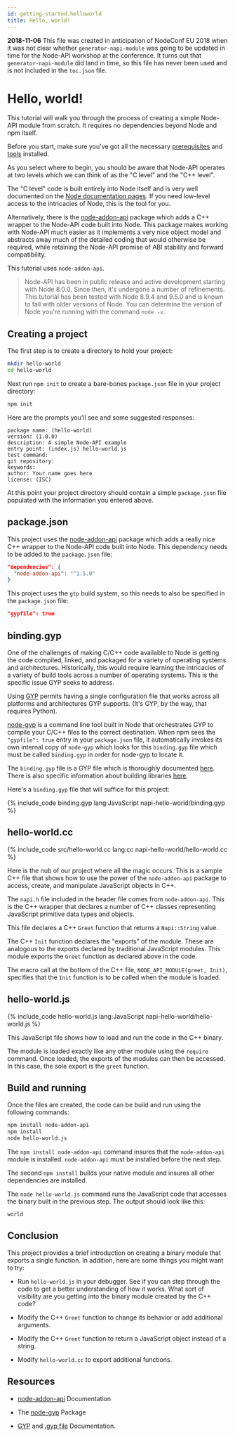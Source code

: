 ```yaml
---
id: getting-started.helloworld
title: Hello, world!
---
```


**2018-11-06** This file was created in anticipation of NodeConf EU 2018 when it was not clear whether `generator-napi-module` was going to be updated in time for the Node-API workshop at the conference. It turns out that `generator-napi-module` did land in time, so this file has never been used and is not included in the `toc.json` file. 

# Hello, world!

This tutorial will walk you through the process of creating a simple Node-API module from scratch. It requires no dependencies beyond Node and npm itself. 

Before you start, make sure you've got all the necessary [prerequisites](prerequisites) and [tools](tools) installed.

As you select where to begin, you should be aware that Node-API operates at two levels which we can think of as the "C level" and the "C++ level". 

The "C level" code is built entirely into Node itself and is very well documented on the [Node documentation pages](https://nodejs.org/api/n-api.html). If you need low-level access to the intricacies of Node, this is the tool for you. 

Alternatively, there is the [node-addon-api](https://github.com/nodejs/node-addon-api) package which adds a C++ wrapper to the Node-API code built into Node. This package makes working with Node-API much easier as it implements a very nice object model and abstracts away much of the detailed coding that would otherwise be required, while retaining the Node-API promise of ABI stability and forward compatibility.

This tutorial uses `node-addon-api`.

> Node-API has been in public release and active development starting with Node 8.0.0. Since then, it's undergone a number of refinements. This tutorial has been tested with Node 8.9.4 and 9.5.0 and is known to fail with older versions of Node. You can determine the version of Node you're running with the command `node -v`.

## Creating a project

The first step is to create a directory to hold your project:

```bash
mkdir hello-world
cd hello-world
```

Next run `npm init` to create a bare-bones `package.json` file in your project directory:

```bash
npm init
```

Here are the prompts you'll see and some suggested responses:

```
package name: (hello-world) 
version: (1.0.0) 
description: A simple Node-API example
entry point: (index.js) hello-world.js
test command: 
git repository: 
keywords: 
author: Your name goes here
license: (ISC) 
```

At this point your project directory should contain a simple `package.json` file populated with the information you entered above. 

## package.json

This project uses the [node-addon-api](https://github.com/nodejs/node-addon-api) package which adds a really nice C++ wrapper to the Node-API code built into Node. This dependency needs to be added to the `package.json` file:

```json
"dependencies": {
  "node-addon-api": "^1.5.0"
}
```

This project uses the `gtp` build system, so this needs to also be specified in the `package.json` file:

```JSON
"gypfile": true
```

## binding.gyp

One of the challenges of making C/C++ code available to Node is getting the code compiled, linked, and packaged for a variety of operating systems and architectures. Historically, this would require learning the intricacies of a variety of build tools across a number of operating systems. This is the specific issue GYP seeks to address.  

Using [GYP](https://gyp.gsrc.io/index.md) permits having a single configuration file that works across all platforms and architectures GYP supports. (It's GYP, by the way, that requires Python).

[node-gyp](https://github.com/nodejs/node-gyp) is a command line tool built in Node that orchestrates GYP to compile your C/C++ files to the correct destination. When npm sees the `"gypfile": true` entry in your `package.json` file, it automatically invokes its own internal copy of `node-gyp` which looks for this `binding.gyp` file which must be called `binding.gyp` in order for node-gyp to locate it.

The `binding.gyp` file is a GYP file which is thoroughly documented [here](https://gyp.gsrc.io/docs/UserDocumentation.md). There is also specific information about building libraries [here](https://gyp.gsrc.io/docs/UserDocumentation.md#skeleton-of-a-typical-library-target-in-a-gyp-file).

Here's a  `binding.gyp` file that will suffice for this project:

{% include_code binding.gyp lang:JavaScript napi-hello-world/binding.gyp %} 

## hello-world.cc

{% include_code src/hello-world.cc lang:cc napi-hello-world/hello-world.cc %}

Here is the nub of our project where all the magic occurs. This is a sample C++ file that shows how to use the power of the `node-addon-api` package to access, create, and manipulate JavaScript objects in C++. 

The `napi.h` file included in the header file comes from `node-addon-api`. This is the C++ wrapper that declares a number of C++ classes representing JavaScript primitive data types and objects. 

This file declares a C++ `Greet` function that returns a `Napi::String` value. 

The C++ `Init` function declares the "exports" of the module. These are analogous to the exports declared by traditional JavaScript modules. This module exports the `Greet` function as declared above in the code.

The macro call at the bottom of the C++ file, `NODE_API_MODULE(greet, Init)`, specifies that the `Init` function is to be called when the module is loaded.  

## hello-world.js

{% include_code hello-world.js lang:JavaScript napi-hello-world/hello-world.js %}

This JavaScript file shows how to load and run the code in the C++ binary. 

The module is loaded exactly like any other module using the `require` command. Once loaded, the exports of the modules can then be accessed. In this case, the sole export is the `greet` function. 

## Build and running

Once the files are created, the code can be build and run using the following commands:

```bash
npm install node-addon-api
npm install
node hello-world.js
```

The `npm install node-addon-api` command insures that the `node-addon-api` module is installed. `node-addon-api` must be installed before the next step.

The second `npm install`  builds your native module and insures all other dependencies are installed. 

The `node hello-world.js` command runs the JavaScript code that accesses the binary built in the previous step. The output should look like this:

```
world
```

## Conclusion

This project provides a brief introduction on creating a binary module that exports a single function. In addition, here are some things you might want to try:

- Run `hello-world.js` in your debugger. See if you can step through the code to get a better understanding of how it works. What sort of visibility are you getting into the binary module created by the C++ code?

- Modify the C++ `Greet` function to change its behavior or add additional arguments.  

- Modify the C++ `Greet` function to return a JavaScript object instead of a string.  

- Modify `hello-world.cc` to export additional functions.  

## Resources

- [node-addon-api](https://github.com/nodejs/node-addon-api) Documentation

- The [node-gyp](https://www.npmjs.com/package/node-gyp) Package

- [GYP](https://gyp.gsrc.io) and [.gyp file](https://gyp.gsrc.io/docs/UserDocumentation.md) Documentation.

